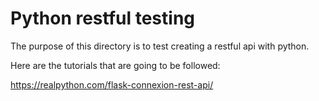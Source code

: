 # Python restful testing
The purpose of this directory is to test creating a restful api with python. 

Here are the tutorials that are going to be followed: 

https://realpython.com/flask-connexion-rest-api/